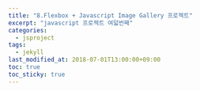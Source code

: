 ```yaml
---
title: "8.Flexbox + Javascript Image Gallery 프로젝트"
excerpt: "javascript 프로젝트 여덟번째"
categories:
  - jsproject
tags:
  - jekyll
last_modified_at: 2018-07-01T13:00:00+09:00
toc: true
toc_sticky: true
---
```

